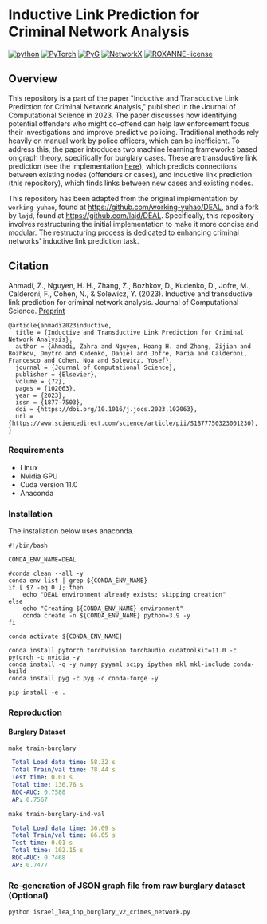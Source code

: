 # Inductive Link Prediction for Criminal Network Analysis
[![python](https://img.shields.io/badge/python-3.9.16-blue)](https://www.python.org/)
[![PyTorch](https://img.shields.io/badge/PyTorch-1.8.1-orange)](https://pytorch.org/)
[![PyG](https://img.shields.io/badge/PyG-2.0.1-green)](https://pytorch-geometric.readthedocs.io/)
[![NetworkX](https://img.shields.io/badge/networkx-2.6.3-orange)](https://networkx.org/)
[![ROXANNE-license](https://img.shields.io/badge/License-ROXANNE-blue.svg)](https://www.roxanne-euproject.org/)

## Overview
This repository is a part of the paper "Inductive and Transductive Link Prediction for Criminal Network Analysis," published in the Journal of Computational Science in 2023. The paper discusses how identifying potential offenders who might co-offend can help law enforcement focus their investigations and improve predictive policing. Traditional methods rely heavily on manual work by police officers, which can be inefficient. To address this, the paper introduces two machine learning frameworks based on graph theory, specifically for burglary cases. These are transductive link prediction (see the implementation [here](https://github.com/erichoang/criminal-network-visualization)), which predicts connections between existing nodes (offenders or cases), and inductive link prediction (this repository), which finds links between new cases and existing nodes.

This repository has been adapted from the original implementation by `working-yuhao`, found at https://github.com/working-yuhao/DEAL, and a fork by `lajd`, found at https://github.com/lajd/DEAL. Specifically, this repository involves restructuring the initial implementation to make it more concise and modular. The restructuring process is dedicated to enhancing criminal networks' inductive link prediction task.

## Citation
 Ahmadi, Z., Nguyen, H. H., Zhang, Z., Bozhkov, D., Kudenko, D., Jofre, M., Calderoni, F., Cohen, N., & Solewicz, Y. (2023). Inductive and transductive link prediction for criminal network analysis. Journal of Computational Science. [Preprint](https://hoanghnguyen.com/assets/pdf/ahmadi2023inductive.pdf)
```
@article{ahmadi2023inductive,
  title = {Inductive and Transductive Link Prediction for Criminal Network Analysis},
  author = {Ahmadi, Zahra and Nguyen, Hoang H. and Zhang, Zijian and Bozhkov, Dmytro and Kudenko, Daniel and Jofre, Maria and Calderoni, Francesco and Cohen, Noa and Solewicz, Yosef},
  journal = {Journal of Computational Science},
  publisher = {Elsevier},
  volume = {72},
  pages = {102063},
  year = {2023},
  issn = {1877-7503},
  doi = {https://doi.org/10.1016/j.jocs.2023.102063},
  url = {https://www.sciencedirect.com/science/article/pii/S1877750323001230},
}
```
 

### Requirements
- Linux
- Nvidia GPU
- Cuda version 11.0
- Anaconda

### Installation
The installation below uses anaconda.

```shell
#!/bin/bash

CONDA_ENV_NAME=DEAL

#conda clean --all -y
conda env list | grep ${CONDA_ENV_NAME}
if [ $? -eq 0 ]; then
    echo "DEAL environment already exists; skipping creation"
else
    echo "Creating ${CONDA_ENV_NAME} environment"
    conda create -n ${CONDA_ENV_NAME} python=3.9 -y
fi

conda activate ${CONDA_ENV_NAME}

conda install pytorch torchvision torchaudio cudatoolkit=11.0 -c pytorch -c nvidia -y
conda install -q -y numpy pyyaml scipy ipython mkl mkl-include conda-build
conda install pyg -c pyg -c conda-forge -y

pip install -e .
```


### Reproduction

#### Burglary Dataset

```shell
make train-burglary
```

```yaml
 Total Load data time: 58.32 s
 Total Train/val time: 78.44 s
 Test time: 0.01 s
 Total time: 136.76 s
 ROC-AUC: 0.7580 
 AP: 0.7567
```

```shell
make train-burglary-ind-val
```

```yaml
 Total Load data time: 36.09 s
 Total Train/val time: 66.05 s
 Test time: 0.01 s
 Total time: 102.15 s
 ROC-AUC: 0.7468 
 AP: 0.7477
```

### Re-generation of JSON graph file from raw burglary dataset (Optional)
```python
python israel_lea_inp_burglary_v2_crimes_network.py
```
